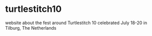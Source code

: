 # turtlestitch10
 website about the fest around Turtlestitch 10
 celebrated July 18-20 in Tilburg, The Netherlands
